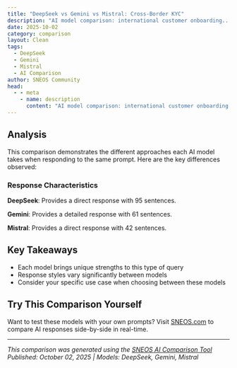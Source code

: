 ```yaml
---
title: "DeepSeek vs Gemini vs Mistral: Cross-Border KYC"
description: "AI model comparison: international customer onboarding..."
date: 2025-10-02
category: comparison
layout: Clean
tags:
  - DeepSeek
  - Gemini
  - Mistral
  - AI Comparison
author: SNEOS Community
head:
  - - meta
    - name: description
      content: "AI model comparison: international customer onboarding..."
---
```


<ChatComparison
  title="DeepSeek vs Gemini vs Mistral: Cross-Border KYC"
  prompt="international customer onboarding"
  :responses='{
    "DeepSeek": "Of course. International customer onboarding is the strategic process of welcoming, integrating, and setting up new customers from different countries for success with your product or service. It\u0027s a critical phase that goes beyond simple account activation to encompass cultural, linguistic, legal, and technical considerations.\n\nA successful international onboarding program directly impacts **customer satisfaction, retention, and lifetime value**.\n\nHere is a comprehensive guide to building and optimizing an international customer onboarding process.\n\n---\n\n### The Unique Challenges of International Onboarding\n\nBefore designing the process, understand the key hurdles:\n\n1.  **Language \u0026 Communication:** This is the most obvious barrier. It\u0027s not just about translating your UI, but also emails, help docs, and support.\n2.  **Cultural Nuances:** Communication styles, formality, perceptions of time, and business etiquette vary greatly. What feels friendly in one culture may feel unprofessional in another.\n3.  **Time Zones \u0026 Availability:** Providing timely support across multiple time zones is a logistical challenge.\n4.  **Legal \u0026 Compliance:** Data privacy laws (like GDPR in Europe, PDPA in Singapore), tax regulations, and contractual terms must be adapted for different regions.\n5.  **Payment Methods \u0026 Currencies:** Preferred payment methods differ (e.g., Alipay in China, iDEAL in the Netherlands). Displaying prices in local currency is a must.\n6.  **Technical \u0026 Infrastructure Variations:** Internet speeds, device preferences (mobile-first vs. desktop), and access to certain services (e.g., Google) can differ.\n\n---\n\n### A Framework for Successful International Customer Onboarding\n\nHere\u2019s a step-by-step framework, from pre-sale to ongoing success.\n\n#### Phase 1: Pre-Onboarding \u0026 Preparation (The Foundation)\n\nThis happens *before* the customer even signs up.\n\n*   **Localize Your Marketing \u0026 Sales:** Ensure your website, sales demos, and collateral speak to the local market\u0027s pain points and benefits.\n*   **Clear International Sign-up:**\n    *   **Multi-language Website \u0026 Sign-up Forms:** Use a robust i18n (internationalization) framework.\n    *   **Global Payment Gateway:** Use a provider like Stripe, Adyen, or PayPal that supports multiple currencies and local payment methods.\n    *   **Transparent Pricing:** Display prices in local currency, including any VAT/GST.\n\n#### Phase 2: The Onboarding Sequence (The Activation)\n\nThis is the structured journey you take the customer on immediately after sign-up.\n\n*   **Automated \u0026 Localized Email/Welcome Sequence:**\n    *   Don\u0027t just translate word-for-word. Transcreate the message for cultural relevance.\n    *   Adjust send times based on the customer\u0027s time zone.\n    *   Welcome email, setup guides, key feature highlights.\n*   **In-App Guidance \u0026 Product Tours:**\n    *   Use a tool like Appcues, Userpilot, or Pendo to create in-app messages, checklists, and tooltips in the user\u0027s language.\n    *   Guide them to their \u0022First Value Moment\u0022 as quickly as possible.\n*   **Multi-lingual Knowledge Base \u0026 Help Center:**\n    *   This is your first line of defense for support. Use a platform (e.g., Zendesk, Intercom) that supports easy translation and locale-specific content.\n*   **Personalized Kick-off Call (For High-Touch Clients):**\n    *   For larger accounts, a live video call is invaluable.\n    *   Schedule it at a reasonable time for the customer.\n    *   Have a native speaker or a culturally-aware representative on the call if possible.\n\n#### Phase 3: Ongoing Support \u0026 Success (The Retention)\n\n*   **24/5 or 24/7 Support Coverage:**\n    *   Use a follow-the-sun model with global offices or a distributed team.\n    *   Leverage a tiered support system with clear SLAs (Service Level Agreements).\n*   **Localized Customer Support:**\n    *   Offer support in the customer\u0027s language. This may require hiring bilingual support agents or using a translation service for async support (e.g., email).\n    *   Equip support teams with cultural training.\n*   **Cultural Training for Your Team:**\n    *   Train your Customer Success and Support teams on the cultural norms of your key markets. This prevents misunderstandings and builds stronger relationships.\n*   **Community Building:**\n    *   Create region-specific user groups, forums, or Slack channels to foster peer-to-peer support and networking.\n\n---\n\n### Best Practices and Pro Tips\n\n*   **Start with Your Largest Markets:** Don\u0027t try to localize for 100 countries at once. Identify your top 3-5 international markets and focus your efforts there.\n*   **Hire Locally or Work with Local Experts:** There is no substitute for native insight. Consider hiring customer success managers or consultants from your target regions.\n*   **Leverage Technology:**\n    *   **CRM \u0026 CS Platforms:** Use HubSpot, Salesforce, or Gainsight to track customer location and automate locale-specific journeys.\n    *   **Communication Tools:** Use Intercom, Drift, or Zendesk for multi-lingual live chat.\n    *   **Translation Management:** Use a platform like Lokalise, Transifex, or Phrase to manage your software and content translations efficiently.\n*   **Compliance First:** Consult with legal experts to ensure your data handling, privacy policy, and terms of service are compliant in each region you operate. **This is non-negotiable.**\n*   **Measure and Iterate:**\n    *   Track key onboarding metrics **by region**: Time to First Value, Activation Rate, 30-Day Retention.\n    *   Use regional NPS (Net Promoter Score) and CSAT (Customer Satisfaction) surveys to gather localized feedback.\n    *   Continuously A/B test your onboarding flows for different markets.\n\n### Example: Onboarding Flow Comparison\n\n| Step | Standard (e.g., US) | Adapted for Germany | Adapted for Japan |\n| :--- | :--- | :--- | :--- |\n| **Welcome Email** | Informal, enthusiastic. \u0022Hey [Name]! Let\u0027s get started!\u0022 | Formal, structured. \u0022Dear Mr./Ms. [Last Name], Welcome to [Product].\u0022 | Highly formal, respectful. Acknowledges the business relationship. |\n| **Kick-off Call** | Focused on quick wins and business outcomes. Can be casual. | Focused on detailed implementation, data security, and long-term planning. Punctuality is critical. | Focused on establishing trust and understanding hierarchical decision-making. Exchange of business cards (virtually) may be expected. |\n| **Payment** | Credit Card (Visa/Mastercard/Amex) | SEPA Direct Debit, Invoice, PayPal | Credit Card, Bank Transfer (Konbini) |\n| **Support** | Live chat, direct and problem-solving focused. | Prefers detailed, documented solutions (knowledge base) but will call for complex issues. Expects thoroughness. | Prefers high-touch, personal support. Relationship and harmony are key. May avoid saying \u0022no\u0022 directly. |\n\n### Key Takeaways\n\nInternational customer onboarding is not a one-size-fits-all process. It\u0027s a strategic investment that requires:\n\n*   **Empathy:** Understanding the customer\u0027s context beyond their geographic location.\n*   **Adaptability:** Being willing to change your processes, communication, and even product to meet global needs.\n*   **Investment:** Dedicating resources to localization, hiring, and legal compliance.\n\nBy treating international customers as distinct segments with unique needs, you can turn the complexity of global expansion into a significant competitive advantage.",
    "Gemini": "International customer onboarding is the process of guiding new customers from different countries through the initial stages of using your product or service, ensuring they have a positive and successful experience. It\u0027s a critical part of the customer lifecycle, impacting customer satisfaction, retention, and ultimately, revenue.\n\nHere\u0027s a breakdown of key considerations and best practices for effective international customer onboarding:\n\n**I. Key Considerations for International Onboarding:**\n\n*   **Localization:**\n    *   **Language:** Translate all onboarding materials, including welcome emails, product documentation, tutorials, and support content, into the customer\u0027s preferred language.  Use professional translators and proofreaders to ensure accuracy and cultural appropriateness. Avoid relying solely on machine translation.\n    *   **Currency and Payment Methods:** Offer pricing in local currencies and support common payment methods used in different regions.\n    *   **Time Zones:** Schedule communication and support based on the customer\u0027s time zone.\n    *   **Cultural Nuances:** Be aware of cultural differences in communication styles, preferences, and expectations. Avoid jargon, idioms, and humor that might not translate well or be misinterpreted.\n    *   **Data Privacy and Compliance:** Understand and comply with local data privacy regulations (e.g., GDPR in Europe, CCPA in California) and legal requirements.\n*   **Personalization:**\n    *   **Segmentation:** Tailor the onboarding experience based on the customer\u0027s industry, company size, role, and specific needs.\n    *   **Relevant Content:** Provide content that addresses the customer\u0027s unique challenges and goals in their local market.\n*   **Accessibility:**\n    *   **Mobile-First Approach:** Optimize the onboarding experience for mobile devices, as many international customers may primarily access your product or service through their smartphones.\n    *   **Accessibility Standards:** Adhere to accessibility guidelines (e.g., WCAG) to ensure that your onboarding materials are usable by people with disabilities.\n*   **Support:**\n    *   **Multilingual Support:** Offer customer support in multiple languages, either through in-house teams, outsourced agents, or automated translation tools.\n    *   **Multiple Channels:** Provide support through various channels, such as email, chat, phone, and social media, based on customer preferences in different regions.\n    *   **Knowledge Base:** Create a comprehensive knowledge base with articles, FAQs, and tutorials in multiple languages to help customers self-serve.\n*   **Technology:**\n    *   **CRM and Onboarding Tools:** Use CRM and onboarding platforms that support multiple languages, currencies, and time zones.\n    *   **Analytics:** Track key metrics, such as activation rates, time to value, and customer satisfaction scores, to identify areas for improvement in the international onboarding process.\n\n**II. Best Practices for International Customer Onboarding:**\n\n1.  **Start with a Warm Welcome:** Send a personalized welcome email or message in the customer\u0027s language, thanking them for signing up and outlining the next steps.\n2.  **Provide Clear and Concise Instructions:** Use simple language and visual aids to guide customers through the initial setup and configuration process.\n3.  **Focus on Quick Wins:** Help customers achieve early success with your product or service by highlighting key features and demonstrating immediate value.\n4.  **Offer Interactive Tutorials and Training:** Provide interactive tutorials, webinars, and training sessions in multiple languages to help customers learn how to use your product or service effectively.\n5.  **Proactively Reach Out:** Check in with customers regularly during the onboarding process to answer questions, address concerns, and provide assistance.\n6.  **Gather Feedback:** Collect feedback from customers throughout the onboarding process to identify areas for improvement and ensure that their needs are being met.  Use surveys, in-app feedback tools, and customer interviews.\n7.  **Continuous Improvement:** Regularly review and update your onboarding materials and processes based on customer feedback, analytics, and changes in the market.\n8.  **Localize Your Landing Pages:**  Make sure the landing page where international customers sign up is properly localized, including language, currency and examples relevant to their region.\n9.  **Consider Using a Global Content Delivery Network (CDN):** A CDN helps to deliver your content faster to users around the world, improving the overall user experience.\n10. **Test and Iterate:** Continuously test different onboarding approaches and iterate based on the results to optimize for conversion and customer satisfaction.\n\n**III. Examples of International Onboarding Strategies:**\n\n*   **Software as a Service (SaaS):** Provide localized in-app tutorials, personalized email sequences, and multilingual customer support.\n*   **E-commerce:** Offer shipping and payment options that are popular in different regions, translate product descriptions, and provide customer service in multiple languages.\n*   **Financial Services:** Comply with local financial regulations, offer banking services in local currencies, and provide multilingual customer support.\n\n**IV.  Key Metrics to Track:**\n\n*   **Activation Rate:**  Percentage of new customers who complete the onboarding process and start using your product or service.\n*   **Time to Value (TTV):** The amount of time it takes for new customers to experience the value of your product or service.\n*   **Customer Satisfaction (CSAT):**  Measure customer satisfaction with the onboarding process using surveys or feedback forms.\n*   **Net Promoter Score (NPS):**  Measure customer loyalty and willingness to recommend your product or service to others.\n*   **Churn Rate:**  Percentage of customers who stop using your product or service within a given period.  Effective onboarding reduces churn.\n*   **Customer Lifetime Value (CLTV):** The total revenue you expect to generate from a customer during their relationship with your company.  Good onboarding increases CLTV.\n\nBy carefully considering these factors and implementing these best practices, you can create a successful international customer onboarding experience that drives customer satisfaction, loyalty, and revenue growth. Remember to be adaptable and continuously optimize your approach based on customer feedback and market trends.\n",
    "Mistral": "International customer onboarding involves welcoming and integrating new customers from different countries into your business. Here\u0027s a step-by-step process to help you effectively onboard international customers:\n\n1. **Know Your Customer (KYC) and Due Diligence:**\n   - Understand and comply with local and international regulations, such as Anti-Money Laundering (AML) and Know Your Customer (KYC) rules.\n   - Verify the customer\u0027s identity, address, and other relevant information.\n   - Screen customers against global watchlists and sanctions.\n\n2. **Understand Cultural Differences:**\n   - Familiarize yourself with the customer\u0027s culture, language, and business etiquette.\n   - Tailor your communication style and onboarding process to suit their cultural preferences.\n\n3. **Localize Your Onboarding Process:**\n   - Offer multiple language options in your onboarding materials and communications.\n   - Use local currency, payment methods, and terms and conditions.\n   - Ensure your website and platforms are accessible and user-friendly for international customers.\n\n4. **Clear Communication:**\n   - Provide a clear outline of the onboarding process, including timelines and expectations.\n   - Use simple, easy-to-understand language, and avoid jargon.\n   - Offer multiple communication channels, considering time zone differences.\n\n5. **Set Expectations:**\n   - Explain your products, services, and pricing structures clearly and concisely.\n   - Discuss and agree on payment terms, delivery times, and after-sales support.\n\n6. **Provide Relevant Training and Resources:**\n   - Offer product demos, tutorials, or training sessions tailored to the customer\u0027s needs.\n   - Share relevant resources, such as user manuals, guides, or FAQs in the customer\u0027s language.\n\n7. **Address Legal and Compliance Issues:**\n   - Understand and comply with international trade regulations, export controls, and data privacy laws.\n   - Consult with legal experts to ensure your onboarding process meets all requirements.\n\n8. **Establish a Point of Contact:**\n   - Assign a dedicated account manager or customer support representative to assist with onboarding and address any customer inquiries.\n\n9. **Gather Feedback:**\n   - Collect customer feedback on your onboarding process to identify areas for improvement.\n\n10. **Regularly Review and Update Your Process:**\n   - Stay informed about changes in international regulations and market trends.\n   - Continuously refine your international customer onboarding process to enhance the customer experience.\n\nHere are some tools that can help in the process:\n\n- Translation services (e.g., Google Translate, DeepL)\n- Localization platforms (e.g., Phrase, Crowdin)\n- KYC/AML screening tools (e.g., Thomson Reuters CLEAR, LexisNexis)\n- Customer communication platforms (e.g., Zendesk, Intercom)\n- International payment gateways (e.g., Stripe, PayPal)"
  }'
  published-date="09:49"
/>

## Analysis

This comparison demonstrates the different approaches each AI model takes when responding to the same prompt. Here are the key differences observed:

### Response Characteristics

**DeepSeek**: Provides a direct response with 95 sentences. 

**Gemini**: Provides a detailed response with 61 sentences. 

**Mistral**: Provides a direct response with 42 sentences. 

## Key Takeaways

- Each model brings unique strengths to this type of query
- Response styles vary significantly between models
- Consider your specific use case when choosing between these models

## Try This Comparison Yourself

Want to test these models with your own prompts? Visit [SNEOS.com](https://sneos.com) to compare AI responses side-by-side in real-time.

---

*This comparison was generated using the [SNEOS AI Comparison Tool](https://sneos.com)*
*Published: October 02, 2025 | Models: DeepSeek, Gemini, Mistral*
